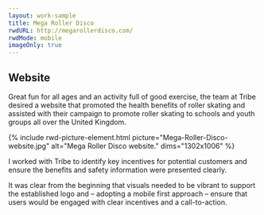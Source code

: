 ```yaml
---
layout: work-sample
title: Mega Roller Disco
rwdURL: http://megarollerdisco.com/
rwdMode: mobile
imageOnly: true
---
```


## Website

Great fun for all ages and an activity full of good exercise, the team at Tribe desired a website that promoted the health benefits of roller skating and assisted with their campaign to promote roller skating to schools and youth groups all over the United Kingdom.

{% include rwd-picture-element.html picture="Mega-Roller-Disco-website.jpg" alt="Mega Roller Disco website." dims="1302x1006" %}

I worked with Tribe to identify key incentives for potential customers and ensure the benefits and safety information were presented clearly.

It was clear from the beginning that visuals needed to be vibrant to support the established logo and – adopting a mobile first approach – ensure that users would be engaged with clear incentives and a call-to-action.

